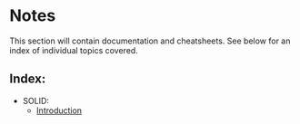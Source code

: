 # Notes
This section will contain documentation and cheatsheets. See below for an index of individual topics covered.
## Index:
- SOLID:
  - [Introduction](SOLID/README.md)
